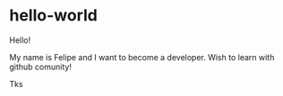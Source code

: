# hello-world
Hello!

My name is Felipe and I want to become a developer. Wish to learn with github comunity!

Tks
